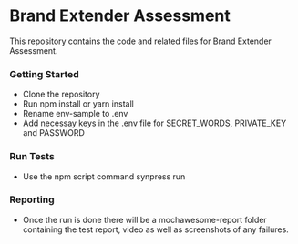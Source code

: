 # Brand Extender Assessment 
This repository contains the code and related files for Brand Extender Assessment.
### Getting Started

- Clone the repository
- Run npm install or yarn install
- Rename env-sample to .env 
- Add necessay keys in the .env file for SECRET_WORDS, PRIVATE_KEY and PASSWORD

### Run Tests
- Use the npm script command synpress run

### Reporting
- Once the run is done there will be a mochawesome-report folder containing the test report, video as well as screenshots of any failures.






